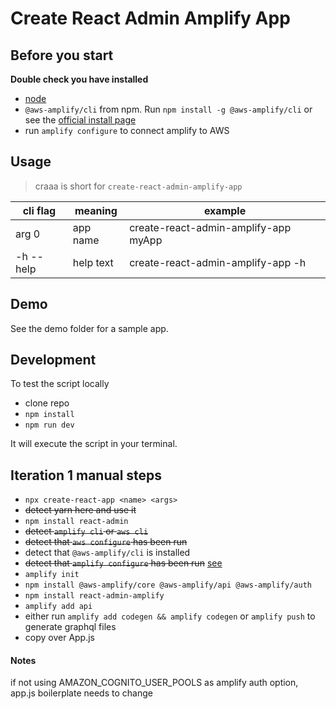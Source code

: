 # Create React Admin Amplify App

## Before you start

**Double check you have installed**

- [node](https://nodejs.org/en/download/)
- `@aws-amplify/cli` from npm. Run `npm install -g @aws-amplify/cli`
  or see the [official install page](https://docs.amplify.aws/cli/start/install)
- run `amplify configure` to connect amplify to AWS

## Usage

> craaa is short for `create-react-admin-amplify-app`

| cli flag  | meaning   | example                              |
| --------- | --------- | ------------------------------------ |
| arg 0     | app name  | create-react-admin-amplify-app myApp |
| -h --help | help text | create-react-admin-amplify-app -h    |

## Demo

See the demo folder for a sample app.

## Development

To test the script locally

- clone repo
- `npm install`
- `npm run dev`

It will execute the script in your terminal.

## Iteration 1 manual steps

- `npx create-react-app <name> <args>`
- ~~detect yarn here and use it~~
- `npm install react-admin`
- ~~detect `amplify cli` or `aws cli`~~
- ~~detect that `aws configure` has been run~~
- detect that `@aws-amplify/cli` is installed
- ~~detect that `amplify configure` has been run~~ [see](https://docs.amplify.aws/cli/start/install#option-1-watch-the-video-guide)
- `amplify init`
- `npm install @aws-amplify/core @aws-amplify/api @aws-amplify/auth`
- `npm install react-admin-amplify`
- `amplify add api`
- either run `amplify add codegen && amplify codegen` or `amplify push` to generate graphql files
- copy over App.js

#### Notes

if not using AMAZON_COGNITO_USER_POOLS as amplify auth option, app.js boilerplate needs to change
